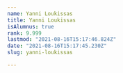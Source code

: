 ```yaml
---
name: Yanni Loukissas
title: Yanni Loukissas
isAlumnus: true
rank: 9.999
lastmod: "2021-08-16T15:17:46.824Z"
date: "2021-08-16T15:17:45.230Z"
slug: yanni-loukissas

---
```

